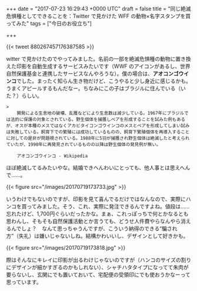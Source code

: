 
+++
date = "2017-07-23 16:29:43 +0000 UTC"
draft = false
title = "同じ絶滅危惧種としてできることを：Twitter で見かけた WFF の動物×名字スタンプを買ってみた"
tags = ["今日のお役立ち"]

+++


{{< tweet 880267457176387585 >}}

witter で見かけたのでやってみました。名前の一部を絶滅危惧種の動物に置き換えた印影を自動生成するサービスみたいです（WWF のアイコンがあるし、世界自然保護基金と連携したサービスなんやろうな）。僕の場合は、**アオコンゴウインコ**でした。まったく知らん生き物だけど、こうやると少し身近に感じるかも。うまくアピールするもんだなー。ちなみにこの子はブラジルに住んでいる（いた？）らしい。

    >
        開発による生息地の破壊、乱獲などにより生息数は減少している。1967年にブラジルでは法的に保護の対象とされている。野生個体を捕獲しペアを形成することを試みた例もあるが、オスが本種のメスではなくアカビタイコンゴウインコのメスとペアを形成してしまい試みは失敗している。飼育下での繁殖には成功しているものの、飼育下繁殖個体を再導入することに対しての是非が問題視されている。1988年に5羽が捕獲され野生個体は絶滅したと考えられていたが、1990年に再発見されているものの以降は野生個体の発見例が無い。

        アオコンゴウインコ - Wikipedia
    
ほぼ絶滅してるみたいやな。結婚できへんわいにとっても、他人事とは思えへんで……。

{{< figure src="/images/20170719173733.jpg"  >}}

いうわけでもないのですが、印影を見て喜んでるだけではなんなので、実際にハンコを買ってみました。そう、これ、実際に発注できるんですよね。値段は……忘れたけど、1,700円ぐらいだったかな。まぁ、これっぽっちで何とかなるとも思わんし、そもそも自然保護活動とか言うても、どうせ人件費やらなんやら消えるんでしょ？　なんて思っちゃうんですが、こういう納得のできる“騙され方”（失礼）は嫌いじゃないしね。結構かわいいし、デザインとして好きかも。

{{< figure src="/images/20170719173818.jpg"  >}}

際はそんなにキレイに印影が出るわけじゃないのですが（ハンコのサイズの割りにデザインが細かすぎるのかもしれない）、シャチハタタイプになってて朱肉が要らないし、玄関にでも置いておいて、宅配便の受領印にでも使おうかなーって思っています。


